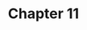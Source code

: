 ---
layout: chlist
title: Chapter 11
ch: eleven
verbs: yes
conjverbs: no
nouns: yes
pronouns: yes
adjectives: yes
adverbs: yes
prepositions: no
conjunctions: no
interjections: no
composites: no
prepphrases: no
phrases: no
pdfchl: ch11
pdfpq: ch11practice
pdfpq2: ch11practice2
quizlet: https://quizlet.com/558906231/chapter-11-vocabulary-flash-cards/
---